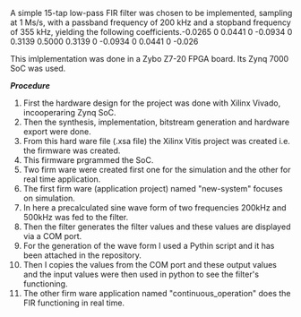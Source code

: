 A simple 15-tap low-pass FIR filter was chosen to be implemented, sampling at 1 Ms/s, with a passband frequency of 200 kHz and a stopband frequency of 355 kHz, yielding the following coefficients.-0.0265 
0 
0.0441 
0 
-0.0934 
0 
0.3139 
0.5000 
0.3139 
0 
-0.0934 
0 
0.0441 
0 
-0.026


This imlplementation was done in a Zybo Z7-20 FPGA board.
Its Zynq 7000 SoC was used.

***Procedure***
1. First the hardware design for the project was done with Xilinx Vivado, incooperaring Zynq SoC.
2. Then the synthesis, implementation, bitstream generation and hardware export were done.
3. From this hard ware file (.xsa file) the Xilinx Vitis project was created i.e. the firmware was created.
4. This firmware prgrammed the SoC.
5. Two firm ware were created first one for the simulation and the other for real time application.
6. The first firm ware (application project) named "new-system" focuses on simulation.
7. In here a precalculated sine wave form of two frequencies 200kHz and 500kHz was fed to the filter.
8. Then the filter generates the filter values and these values are displayed via a COM port.
9. For the generation of the wave form I used a Pythin script and it has been attached in the repository.
10. Then I copies the values from the COM port and these output values and the input values were then used in python to see the filter's functioning.
11. The other firm ware application named "continuous_operation" does the FIR functioning in real time.
 
